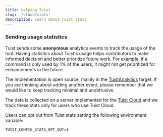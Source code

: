```yaml
---
title: Helping Tuist
slug: '/cloud/stats'
description: Learn about Tuist Stats
---
```


### Sending usage statistics

Tuist sends some **anonymous** analytics events to track the usage of the tool.
Having statistics about Tuist's usage helps contributors to make informed decision and better prioritize future work.
For example, if a command is only used by 1% of the users, it might not get prioritized for enhancements in the future.

The implementation is open source, mainly in the [TuistAnalytics](https://github.com/tuist/tuist/tree/main/Sources/TuistAnalytics) target.
If you are thinking about adding another event, please remember that we would like to keep tracking minimal and unobtrusive.

The data is collected on a server implemented for the [Tuist Cloud](https://cloud.tuist.io/) and we track these stats only for users who use Tuist Cloud.

Users can opt out from Tuist stats setting the following environment variable:

```
TUIST_CONFIG_STATS_OPT_OUT=1
```
